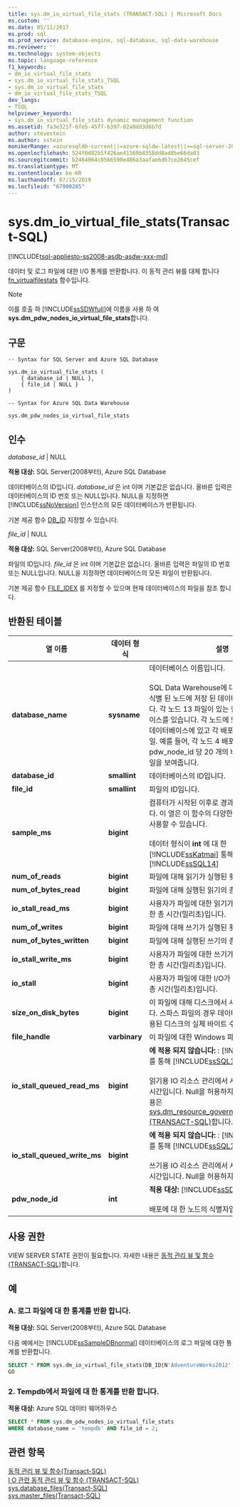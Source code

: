 ```yaml
---
title: sys.dm_io_virtual_file_stats (TRANSACT-SQL) | Microsoft Docs
ms.custom: ''
ms.date: 05/11/2017
ms.prod: sql
ms.prod_service: database-engine, sql-database, sql-data-warehouse
ms.reviewer: ''
ms.technology: system-objects
ms.topic: language-reference
f1_keywords:
- dm_io_virtual_file_stats
- sys.dm_io_virtual_file_stats_TSQL
- sys.dm_io_virtual_file_stats
- dm_io_virtual_file_stats_TSQL
dev_langs:
- TSQL
helpviewer_keywords:
- sys.dm_io_virtual_file_stats dynamic management function
ms.assetid: fa3e321f-6fe5-45ff-b397-02a0dd3d6b7d
author: stevestein
ms.author: sstein
monikerRange: =azuresqldb-current||=azure-sqldw-latest||>=sql-server-2016||=sqlallproducts-allversions||>=sql-server-linux-2017||=azuresqldb-mi-current
ms.openlocfilehash: 524f0d82b5f426ae41169b8358dd8ad8be66da03
ms.sourcegitcommit: b2464064c0566590e486a3aafae6d67ce2645cef
ms.translationtype: MT
ms.contentlocale: ko-KR
ms.lasthandoff: 07/15/2019
ms.locfileid: "67900285"
---
```

# <a name="sysdmiovirtualfilestats-transact-sql"></a>sys.dm_io_virtual_file_stats(Transact-SQL)
[!INCLUDE[tsql-appliesto-ss2008-asdb-asdw-xxx-md](../../includes/tsql-appliesto-ss2008-asdb-asdw-xxx-md.md)]

  데이터 및 로그 파일에 대한 I/O 통계를 반환합니다. 이 동적 관리 뷰를 대체 합니다 [fn_virtualfilestats](../../relational-databases/system-functions/sys-fn-virtualfilestats-transact-sql.md) 함수입니다.  
  
> [!NOTE]  
>  이를 호출 하 [!INCLUDE[ssSDWfull](../../includes/sssdwfull-md.md)]에 이름을 사용 하 여 **sys.dm_pdw_nodes_io_virtual_file_stats**합니다. 

## <a name="syntax"></a>구문  
  
```  
-- Syntax for SQL Server and Azure SQL Database

sys.dm_io_virtual_file_stats (   
    { database_id | NULL },  
    { file_id | NULL }  
)  
```  

```  
-- Syntax for Azure SQL Data Warehouse

sys.dm_pdw_nodes_io_virtual_file_stats
```
  
## <a name="arguments"></a>인수  


 *database_id* | NULL

 **적용 대상:** SQL Server(2008부터), Azure SQL Database

 데이터베이스의 ID입니다. *database_id* 은 int 이며 기본값은 없습니다. 올바른 입력은 데이터베이스의 ID 번호 또는 NULL입니다. NULL을 지정하면 [!INCLUDE[ssNoVersion](../../includes/ssnoversion-md.md)] 인스턴스의 모든 데이터베이스가 반환됩니다.  
  
 기본 제공 함수 [DB_ID](../../t-sql/functions/db-id-transact-sql.md) 지정할 수 있습니다.  
  
*file_id* | NULL

**적용 대상:** SQL Server(2008부터), Azure SQL Database
 
파일의 ID입니다. *file_id* 은 int 이며 기본값은 없습니다. 올바른 입력은 파일의 ID 번호 또는 NULL입니다. NULL을 지정하면 데이터베이스의 모든 파일이 반환됩니다.  
  
 기본 제공 함수 [FILE_IDEX](../../t-sql/functions/file-idex-transact-sql.md) 를 지정할 수 있으며 현재 데이터베이스의 파일을 참조 합니다.  
  
## <a name="table-returned"></a>반환된 테이블  
  
|열 이름|데이터 형식|설명|  
|-----------------|---------------|-----------------|  
|**database_name**|**sysname**|데이터베이스 이름입니다.</br></br>SQL Data Warehouse에 대 한 pdw_node_id 식별 된 노드에 저장 된 데이터베이스의 이름입니다. 각 노드 13 파일이 있는 한 tempdb 데이터베이스를 있습니다. 각 노드에 또한 배포당 하나의 데이터베이스에 있고 각 배포 데이터베이스 5 파일. 예를 들어, 각 노드 4 배포판에 있으면 결과 pdw_node_id 당 20 개의 배포 데이터베이스 파일을 보여줍니다. 
|**database_id**|**smallint**|데이터베이스의 ID입니다.|  
|**file_id**|**smallint**|파일의 ID입니다.|  
|**sample_ms**|**bigint**|컴퓨터가 시작된 이후로 경과한 시간(밀리초)입니다. 이 열은 이 함수의 다양한 출력을 비교하는 데 사용할 수 있습니다.</br></br>데이터 형식이 **int** 에 대 한 [!INCLUDE[ssKatmai](../../includes/sskatmai-md.md)] 통해 [!INCLUDE[ssSQL14](../../includes/sssql14-md.md)]|  
|**num_of_reads**|**bigint**|파일에 대해 읽기가 실행된 횟수입니다.|  
|**num_of_bytes_read**|**bigint**|파일에 대해 실행된 읽기의 총 바이트 수입니다.|  
|**io_stall_read_ms**|**bigint**|사용자가 파일에 대한 읽기가 실행될 때까지 대기한 총 시간(밀리초)입니다.|  
|**num_of_writes**|**bigint**|파일에 대해 쓰기가 실행된 횟수입니다.|  
|**num_of_bytes_written**|**bigint**|파일에 대해 실행된 쓰기의 총 바이트 수입니다.|  
|**io_stall_write_ms**|**bigint**|사용자가 파일에 대한 쓰기가 완료될 때까지 대기한 총 시간(밀리초)입니다.|  
|**io_stall**|**bigint**|사용자가 파일에 대한 I/O가 완료될 때까지 대기한 총 시간(밀리초)입니다.|  
|**size_on_disk_bytes**|**bigint**|이 파일에 대해 디스크에서 사용된 바이트 수입니다. 스파스 파일의 경우 데이터베이스 스냅샷에 사용된 디스크의 실제 바이트 수입니다.|  
|**file_handle**|**varbinary**|이 파일에 대한 Windows 파일 핸들입니다.|  
|**io_stall_queued_read_ms**|**bigint**|**에 적용 되지 않습니다:** : [!INCLUDE[ssKatmai](../../includes/sskatmai-md.md)] 를 통해 [!INCLUDE[ssSQL12](../../includes/sssql11-md.md)]합니다.<br /><br /> 읽기용 IO 리소스 관리에서 사용하는 총 IO 대시 시간입니다. Null을 허용하지 않습니다. 자세한 내용은 [sys.dm_resource_governor_resource_pools &#40;TRANSACT-SQL&#41;](../../relational-databases/system-dynamic-management-views/sys-dm-resource-governor-resource-pools-transact-sql.md)합니다.|  
|**io_stall_queued_write_ms**|**bigint**|**에 적용 되지 않습니다:** : [!INCLUDE[ssKatmai](../../includes/sskatmai-md.md)] 를 통해 [!INCLUDE[ssSQL12](../../includes/sssql11-md.md)]합니다.<br /><br />  쓰기용 IO 리소스 관리에서 사용하는 총 IO 대시 시간입니다. Null을 허용하지 않습니다.|
|**pdw_node_id**|**int**|**적용 대상:** [!INCLUDE[ssSDW](../../includes/sssdw-md.md)]</br></br>배포에 대 한 노드의 식별자입니다.
 
  
## <a name="permissions"></a>사용 권한  
 VIEW SERVER STATE 권한이 필요합니다. 자세한 내용은 [동적 관리 뷰 및 함수 &#40;TRANSACT-SQL&#41;](~/relational-databases/system-dynamic-management-views/system-dynamic-management-views.md)합니다.  
  
## <a name="examples"></a>예  

### <a name="a-return-statistics-for-a-log-file"></a>A. 로그 파일에 대 한 통계를 반환 합니다.

**적용 대상:** SQL Server(2008부터), Azure SQL Database

 다음 예에서는 [!INCLUDE[ssSampleDBnormal](../../includes/sssampledbnormal-md.md)] 데이터베이스의 로그 파일에 대한 통계를 반환합니다.  
  
```sql  
SELECT * FROM sys.dm_io_virtual_file_stats(DB_ID(N'AdventureWorks2012'), 2);  
GO  
```  
  
### <a name="b-return-statistics-for-file-in-tempdb"></a>2\. Tempdb에서 파일에 대 한 통계를 반환 합니다.

**적용 대상:** Azure SQL 데이터 웨어하우스

```sql
SELECT * FROM sys.dm_pdw_nodes_io_virtual_file_stats 
WHERE database_name = 'tempdb' AND file_id = 2;

```

## <a name="see-also"></a>관련 항목  
 [동적 관리 뷰 및 함수&#40;Transact-SQL&#41;](~/relational-databases/system-dynamic-management-views/system-dynamic-management-views.md)   
 [I O 관련 동적 관리 뷰 및 함수 &#40;TRANSACT-SQL&#41;](../../relational-databases/system-dynamic-management-views/i-o-related-dynamic-management-views-and-functions-transact-sql.md)   
 [sys.database_files&#40;Transact-SQL&#41;](../../relational-databases/system-catalog-views/sys-database-files-transact-sql.md)   
 [sys.master_files&#40;Transact-SQL&#41;](../../relational-databases/system-catalog-views/sys-master-files-transact-sql.md)  
  
  

